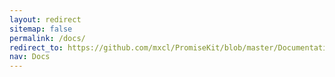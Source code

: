```yaml
---
layout: redirect
sitemap: false
permalink: /docs/
redirect_to: https://github.com/mxcl/PromiseKit/blob/master/Documentation/README.md
nav: Docs
---
```

